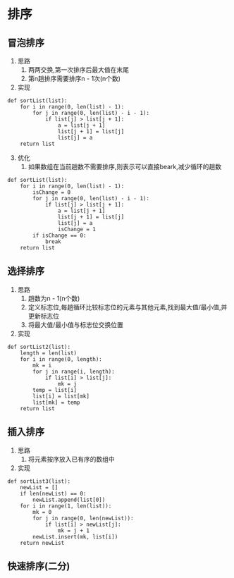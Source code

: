 # 排序
## 冒泡排序
1. 思路
    1. 两两交换,第一次排序后最大值在末尾
    2. 第n趟排序需要排序n - 1次(n个数)
2. 实现
```
def sortList(list):
    for i in range(0, len(list) - 1):
        for j in range(0, len(list) - i - 1):
            if list[j] > list[j + 1]:
                a = list[j + 1]
                list[j + 1] = list[j]
                list[j] = a
    return list
```
3. 优化
    1. 如果数组在当前趟数不需要排序,则表示可以直接beark,减少循环的趟数
```
def sortList(list):
    for i in range(0, len(list) - 1):
        isChange = 0
        for j in range(0, len(list) - i - 1):
            if list[j] > list[j + 1]:
                a = list[j + 1]
                list[j + 1] = list[j]
                list[j] = a
                isChange = 1
        if isChange == 0:
            break
    return list
```

## 选择排序
1. 思路
    1. 趟数为n - 1(n个数)
    2. 定义标志位,每趟循环比较标志位的元素与其他元素,找到最大值/最小值,并更新标志位
    3. 将最大值/最小值与标志位交换位置
2. 实现
```
def sortList2(list):
    length = len(list)
    for i in range(0, length):
        mk = i
        for j in range(i, length):
            if list[i] > list[j]:
                mk = j
        temp = list[i]
        list[i] = list[mk]
        list[mk] = temp
    return list
```
## 插入排序
1. 思路
    1. 将元素按序放入已有序的数组中
2. 实现
```
def sortList3(list):
    newList = []
    if len(newList) == 0:
        newList.append(list[0])
    for i in range(1, len(list)):
        mk = 0
        for j in range(0, len(newList)):
            if list[i] > newList[j]:
                mk = j + 1
        newList.insert(mk, list[i])
    return newList
```

## 快速排序(二分)